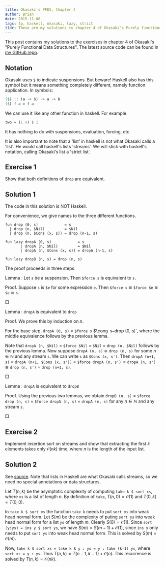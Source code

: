```yaml
---
title: Okasaki's PFDS, Chapter 4
author: Brian
date: 2015-11-08
tags: fp, haskell, okasaki, lazy, strict
tldr: These are my solutions to chapter 4 of Okasaki's Purely functional Data Structures.
---
```


This post contains my solutions to the exercises in chapter 4 of Okasaki's "Purely Functional Data Structures".
The latest source code can be found in [my GitHub repo](https://github.com/stappit/okasaki-pfds).

Notation
--------

Okasaki uses `$` to indicate suspensions.
But beware!
Haskell also has this symbol but it means something completely different, namely function application.
In symbols:

```haskell
($) :: (a -> b) -> a -> b
($) f a = f a
```

We can use it like any other function in haskell.
For example:

```haskell
two = (1 +) $ 1
```

It has nothing to do with suspensions, evaluation, forcing, etc.

It is also important to note that a 'list' in haskell is not what Okasaki calls a 'list'.
He would call haskell's lists 'streams'.
We will stick with haskell's notation, calling Okasaki's list a 'strict list'.

Exercise 1
----------

Show that both definitions of `drop` are equivalent.

Solution 1
----------

The code in this solution is NOT Haskell.

For convenience, we give names to the three different functions.

```
fun drop (0, s)            = s
  | drop (n, $Nil)         = $Nil
  | drop (n, $Cons (x, s)) = drop (n-1, s)
```

```
fun lazy dropA (0, s)            = s
       | dropA (n, $Nil)         = $Nil
       | dropA (n, $Cons (x, s)) = dropA (n-1, s)
```

```
fun lazy dropB (n, s) = drop (n, s)
```

The proof proceeds in three steps.

Lemma
:   Let `s` be a suspension.
    Then `$force s` is equivalent to `s`.

Proof.
Suppose `s` is `$e` for some expression `e`.
Then `$force s` $\cong$ `$force $e` $\cong$ `$e` $\cong$ `s`.

□

Lemma
:   `dropA` is equivalent to `drop`

Proof.
We prove this by induction on $n$.

For the base step, `dropA (0, s)` = `$force s` $\cong` `s` = `drop (0, s)`, where the middle equivalence follows by the previous lemma.

Note that `dropA (n, $Nil)` = `$force $Nil` = `$Nil` = `drop (n, $Nil)` follows by the previous lemma.
Now suppose `dropA (n, s)` $\cong$ `drop (n, s)` for some $n \in \mathbb N$ and any stream `s`.
We can write `s` as `$Cons (x, s')`.
Then `dropA (n+1, s)` = `dropA (n+1, $Cons (x, s'))` = `$force dropA (n, s')` $\cong$ `dropA (n, s')` $\cong$ `drop (n, s')` = `drop (n+1, s)`.

□

Lemma
:   `dropA` is equivalent to `dropB`

Proof.
Using the previous two lemmas, we obtain `dropB (n, s)` = `$force drop (n, s)` = `$force dropA (n, s)` = `dropA (n, s)` for any $n \in \mathbb N$ and any stream `s`.

□

Exercise 2
----------

Implement insertion sort on streams and show that extracting the first $k$ elements takes only $\mathcal O (nk)$ time, where $n$ is the length of the input list.

Solution 2
----------

See [source](https://github.com/stappit/okasaki-pfds/blob/70501d73d4cf242bfd0128308fa635e7ca95ceef/src/Chap04/Exercise02.hs).
Note that lists in Haskell are what Okasaki calls streams, so we need no special annotations or data structures.

Let $T (n, k)$ be the asymptotic complexity of computing `take k $ sort xs`, where `xs` is a list of length $n$.
By definition of `take`, $T (n, 0) = \mathcal O (1)$ and $T (0, k) = T (0, 0)$.

In `take k $ sort xs` the function `take k` needs to put `sort xs` into weak head normal form.
Let $S (m)$ be the complexity of puting `sort ys` into weak head normal form for a list `ys` of length $m$.
Clearly $S (0) = \mathcal O (1)$.
Since `sort (y:ys) = ins y $ sort ys`, we have $S (m) = S (m-1) + \mathcal O (1)$, since `ins y` only needs to put `sort ys` into weak head normal form.
This is solved by $S (m) = \mathcal O (m)$.

Now, `take k $ sort xs = take k $ y : ys = y : take (k-1) ys`, where `sort xs = y : ys`.
Thus $T (n, k) = T (n-1, k-1) + \mathcal O (n)$.
This recurrence is solved by $T (n, k) = \mathcal O (nk)$.
